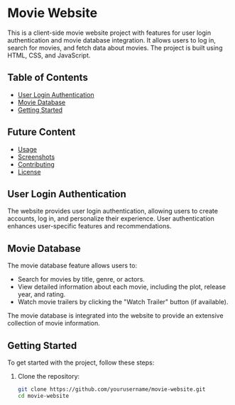 # Movie Website

This is a client-side movie website project with features for user login authentication and movie database integration. It allows users to log in, search for movies, and fetch data about movies. The project is built using HTML, CSS, and JavaScript.

## Table of Contents

- [User Login Authentication](#user-login-authentication)
- [Movie Database](#movie-database)
- [Getting Started](#getting-started)

## Future Content
- [Usage](#usage)
- [Screenshots](#screenshots)
- [Contributing](#contributing)
- [License](#license)

## User Login Authentication

The website provides user login authentication, allowing users to create accounts, log in, and personalize their experience. User authentication enhances user-specific features and recommendations.

## Movie Database

The movie database feature allows users to:

- Search for movies by title, genre, or actors.
- View detailed information about each movie, including the plot, release year, and rating.
- Watch movie trailers by clicking the "Watch Trailer" button (if available).

The movie database is integrated into the website to provide an extensive collection of movie information.

## Getting Started

To get started with the project, follow these steps:

1. Clone the repository:

   ```bash
   git clone https://github.com/yourusername/movie-website.git
   cd movie-website
